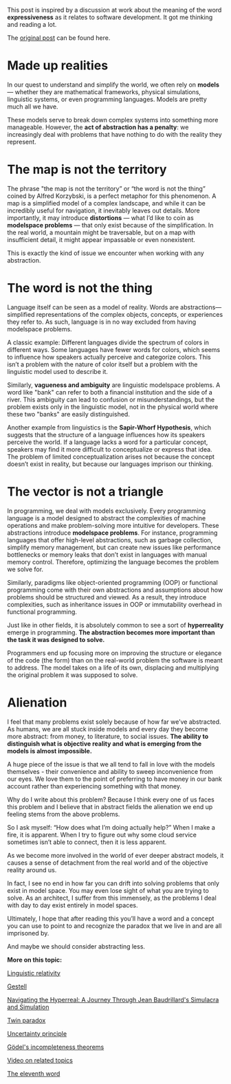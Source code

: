 This post is inspired by a discussion at work about the meaning of the word **expressiveness** as it relates to software development. It got me thinking and reading a lot.

The [original post](https://www.tuomistolari.net/blog/2024/10/14/abstraction-alienation) can be found here.

# Made up realities

In our quest to understand and simplify the world, we often rely on **models** — whether they are mathematical frameworks, physical simulations, linguistic systems, or even programming languages. Models are pretty much all we have.


These models serve to break down complex systems into something more manageable. However, the **act of abstraction has a penalty**: we increasingly deal with problems that have nothing to do with the reality they represent.

# The map is not the territory

The phrase "the map is not the territory” or “the word is not the thing” coined by Alfred Korzybski, is a perfect metaphor for this phenomenon. A map is a simplified model of a complex landscape, and while it can be incredibly useful for navigation, it inevitably leaves out details. More importantly, it may introduce **distortions** — what I’d like to coin as **modelspace problems** — that only exist because of the simplification. In the real world, a mountain might be traversable, but on a map with insufficient detail, it might appear impassable or even nonexistent.

This is exactly the kind of issue we encounter when working with any abstraction.

# The word is not the thing

Language itself can be seen as a model of reality. Words are abstractions—simplified representations of the complex objects, concepts, or experiences they refer to. As such, language is in no way excluded from having modelspace problems.

A classic example: Different languages divide the spectrum of colors in different ways. Some languages have fewer words for colors, which seems to influence how speakers actually perceive and categorize colors. This isn’t a problem with the nature of color itself but a problem with the linguistic model used to describe it.

Similarly, **vagueness and ambiguity** are linguistic modelspace problems. A word like "bank" can refer to both a financial institution and the side of a river. This ambiguity can lead to confusion or misunderstandings, but the problem exists only in the linguistic model, not in the physical world where these two "banks" are easily distinguished.

Another example from linguistics is the **Sapir-Whorf Hypothesis**, which suggests that the structure of a language influences how its speakers perceive the world. If a language lacks a word for a particular concept, speakers may find it more difficult to conceptualize or express that idea. The problem of limited conceptualization arises not because the concept doesn’t exist in reality, but because our languages imprison our thinking.

# The vector is not a triangle

In programming, we deal with models exclusively. Every programming language is a model designed to abstract the complexities of machine operations and make problem-solving more intuitive for developers. These abstractions introduce **modelspace problems**. For instance, programming languages that offer high-level abstractions, such as garbage collection, simplify memory management, but can create new issues like performance bottlenecks or memory leaks that don’t exist in languages with manual memory control. Therefore, optimizing the language becomes the problem we solve for.

Similarly, paradigms like object-oriented programming (OOP) or functional programming come with their own abstractions and assumptions about how problems should be structured and viewed. As a result, they introduce complexities, such as inheritance issues in OOP or immutability overhead in functional programming.

Just like in other fields, it is absolutely common to see a sort of **hyperreality** emerge in programming. **The abstraction becomes more important than the task it was designed to solve.**

Programmers end up focusing more on improving the structure or elegance of the code (the form) than on the real-world problem the software is meant to address. The model takes on a life of its own, displacing and multiplying the original problem it was supposed to solve.

# Alienation

I feel that many problems exist solely because of how far we’ve abstracted. As humans, we are all stuck inside models and every day they become more abstract: from money, to literature, to social issues. **The ability to distinguish what is objective reality and what is emerging from the models is almost impossible.**

A huge piece of the issue is that we all tend to fall in love with the models themselves - their convenience and ability to sweep inconvenience from our eyes. We love them to the point of preferring to have money in our bank account rather than experiencing something with that money.

Why do I write about this problem? Because I think every one of us faces this problem and I believe that in abstract fields the alienation we end up feeling stems from the above problems.

So I ask myself: “How does what I’m doing actually help?” When I make a fire, it is apparent. When I try to figure out why some cloud service sometimes isn’t able to connect, then it is less apparent.

As we become more involved in the world of ever deeper abstract models, it causes a sense of detachment from the real world and of the objective reality around us.

In fact, I see no end in how far you can drift into solving problems that only exist in model space. You may even lose sight of what you are trying to solve. As an architect, I suffer from this immensely, as the problems I deal with day to day exist entirely in model spaces.

Ultimately, I hope that after reading this you’ll have a word and a concept you can use to point to and recognize the paradox that we live in and are all imprisoned by.

And maybe we should consider abstracting less.

**More on this topic:**

[Linguistic relativity](https://en.wikipedia.org/wiki/Linguistic_relativity)

[Gestell](https://en.wikipedia.org/wiki/Gestell)

[Navigating the Hyperreal: A Journey Through Jean Baudrillard's Simulacra and Simulation](https://medium.com/@thecuriousphilosopher/navigating-the-hyperreal-a-journey-through-jean-baudrillards-simulacra-and-simulation-ea30bad3fa69)

[Twin paradox](https://en.wikipedia.org/wiki/Twin_paradox)

[Uncertainty principle](https://en.wikipedia.org/wiki/Uncertainty_principle)

[Gödel's incompleteness theorems](https://en.wikipedia.org/wiki/G%C3%B6del%27s_incompleteness_theorems)

[Video on related topics](https://www.youtube.com/watch?v=sA30Ap3Uh4A)

[The eleventh word](https://www.theparisreview.org/blog/2020/10/05/the-eleventh-word/)
